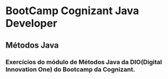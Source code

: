 # BootCamp Cognizant Java Developer
## Métodos Java
### Exercícios do módulo de Métodos Java da DIO(Digital Innovation One) do Bootcamp da Cognizant.
